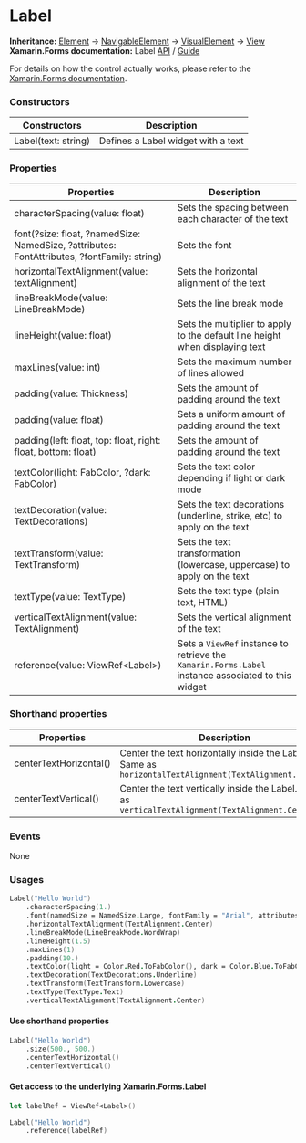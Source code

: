 # Label

**Inheritance:** [Element](https://docs.fabulous.dev/v2/api/controls/element/) -> [NavigableElement](https://docs.fabulous.dev/v2/api/navigable-element/) -> [VisualElement](https://docs.fabulous.dev/v2/api/visual-element/) -> [View](https://docs.fabulous.dev/v2/api/view/)\
**Xamarin.Forms documentation:** Label [API](https://docs.microsoft.com/en-us/dotnet/api/xamarin.forms.label) / [Guide](https://docs.microsoft.com/en-us/xamarin/xamarin-forms/user-interface/text/label)

For details on how the control actually works, please refer to the [Xamarin.Forms documentation](https://docs.microsoft.com/en-us/xamarin/xamarin-forms/user-interface/text/label).

### Constructors&#x20;

| Constructors        | Description                        |
| ------------------- | ---------------------------------- |
| Label(text: string) | Defines a Label widget with a text |

### Properties&#x20;

| Properties                                                                                  | Description                                                                                        |
| ------------------------------------------------------------------------------------------- | -------------------------------------------------------------------------------------------------- |
| characterSpacing(value: float)                                                              | Sets the spacing between each character of the text                                                |
| font(?size: float, ?namedSize: NamedSize, ?attributes: FontAttributes, ?fontFamily: string) | Sets the font                                                                                      |
| horizontalTextAlignment(value: textAlignment)                                               | Sets the horizontal alignment of the text                                                          |
| lineBreakMode(value: LineBreakMode)                                                         | Sets the line break mode                                                                           |
| lineHeight(value: float)                                                                    | Sets the multiplier to apply to the default line height when displaying text                       |
| maxLines(value: int)                                                                        | Sets the maximum number of lines allowed                                                           |
| padding(value: Thickness)                                                                   | Sets the amount of padding around the text                                                         |
| padding(value: float)                                                                       | Sets a uniform amount of padding around the text                                                   |
| padding(left: float, top: float, right: float, bottom: float)                               | Sets the amount of padding around the text                                                         |
| textColor(light: FabColor, ?dark: FabColor)                                                 | Sets the text color depending if light or dark mode                                                |
| textDecoration(value: TextDecorations)                                                      | Sets the text decorations (underline, strike, etc) to apply on the text                            |
| textTransform(value: TextTransform)                                                         | Sets the text transformation (lowercase, uppercase) to apply on the text                           |
| textType(value: TextType)                                                                   | Sets the text type (plain text, HTML)                                                              |
| verticalTextAlignment(value: TextAlignment)                                                 | Sets the vertical alignment of the text                                                            |
| reference(value: ViewRef\<Label>)                                                           | Sets a `ViewRef` instance to retrieve the `Xamarin.Forms.Label` instance associated to this widget |

### Shorthand properties&#x20;

| Properties             | Description                                                                                            |
| ---------------------- | ------------------------------------------------------------------------------------------------------ |
| centerTextHorizontal() | Center the text horizontally inside the Label. Same as `horizontalTextAlignment(TextAlignment.Center)` |
| centerTextVertical()   | Center the text vertically inside the Label. Same as `verticalTextAlignment(TextAlignment.Center)`     |

### Events&#x20;

None

### Usages&#x20;

```fsharp
Label("Hello World")
    .characterSpacing(1.)
    .font(namedSize = NamedSize.Large, fontFamily = "Arial", attributes = FontAttributes.Bold)
    .horizontalTextAlignment(TextAlignment.Center)
    .lineBreakMode(LineBreakMode.WordWrap)
    .lineHeight(1.5)
    .maxLines(1)
    .padding(10.)
    .textColor(light = Color.Red.ToFabColor(), dark = Color.Blue.ToFabColor())
    .textDecoration(TextDecorations.Underline)
    .textTransform(TextTransform.Lowercase)
    .textType(TextType.Text)
    .verticalTextAlignment(TextAlignment.Center)
```

#### Use shorthand properties&#x20;

```fsharp
Label("Hello World")
    .size(500., 500.)
    .centerTextHorizontal()
    .centerTextVertical()
```

#### Get access to the underlying Xamarin.Forms.Label&#x20;

```fsharp
let labelRef = ViewRef<Label>()

Label("Hello World")
    .reference(labelRef)
```

